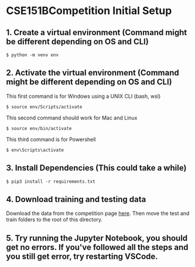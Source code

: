 # CSE151BCompetition Initial Setup

## 1. Create a virtual environment (Command might be different depending on OS and CLI)

```console
$ python -m venv env
```

## 2. Activate the virtual environment (Command might be different depending on OS and CLI)

This first command is for Windows using a UNIX CLI (bash, wsl)

```console
$ source env/Scripts/activate
```

This second command should work for Mac and Linux

```console
$ source env/bin/activate
```

This third command is for Powershell

```console
$ env\Scripts\activate
```

## 3. Install Dependencies (This could take a while)

```console
$ pip3 install -r requirements.txt
```

## 4. Download training and testing data

Download the data from the competition page [here](https://www.kaggle.com/competitions/cse151b-spring2022/data). Then move the test and train folders to the root of this directory.

## 5. Try running the Jupyter Notebook, you should get no errors. If you've followed all the steps and you still get error, try restarting VSCode.
